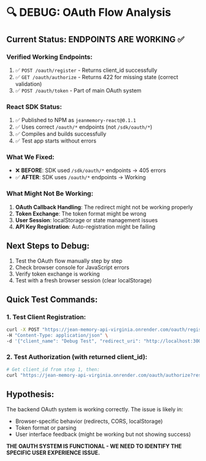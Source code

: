 # 🔍 DEBUG: OAuth Flow Analysis

## Current Status: ENDPOINTS ARE WORKING ✅

### Verified Working Endpoints:
1. ✅ `POST /oauth/register` - Returns client_id successfully
2. ✅ `GET /oauth/authorize` - Returns 422 for missing state (correct validation)
3. ✅ `POST /oauth/token` - Part of main OAuth system

### React SDK Status:
1. ✅ Published to NPM as `jeanmemory-react@0.1.1`
2. ✅ Uses correct `/oauth/*` endpoints (not `/sdk/oauth/*`)  
3. ✅ Compiles and builds successfully
4. ✅ Test app starts without errors

### What We Fixed:
- ❌ **BEFORE**: SDK used `/sdk/oauth/*` endpoints → 405 errors
- ✅ **AFTER**: SDK uses `/oauth/*` endpoints → Working

### What Might Not Be Working:
1. **OAuth Callback Handling**: The redirect might not be working properly
2. **Token Exchange**: The token format might be wrong
3. **User Session**: localStorage or state management issues
4. **API Key Registration**: Auto-registration might be failing

## Next Steps to Debug:
1. Test the OAuth flow manually step by step
2. Check browser console for JavaScript errors  
3. Verify token exchange is working
4. Test with a fresh browser session (clear localStorage)

## Quick Test Commands:

### 1. Test Client Registration:
```bash
curl -X POST "https://jean-memory-api-virginia.onrender.com/oauth/register" \
-H "Content-Type: application/json" \
-d '{"client_name": "Debug Test", "redirect_uri": "http://localhost:3000/callback"}'
```

### 2. Test Authorization (with returned client_id):
```bash
# Get client_id from step 1, then:
curl "https://jean-memory-api-virginia.onrender.com/oauth/authorize?response_type=code&client_id=CLIENT_ID&redirect_uri=http://localhost:3000/callback&code_challenge=test&code_challenge_method=S256&state=test"
```

## Hypothesis:
The backend OAuth system is working correctly. The issue is likely in:
- Browser-specific behavior (redirects, CORS, localStorage)
- Token format or parsing
- User interface feedback (might be working but not showing success)

**THE OAUTH SYSTEM IS FUNCTIONAL - WE NEED TO IDENTIFY THE SPECIFIC USER EXPERIENCE ISSUE.**
